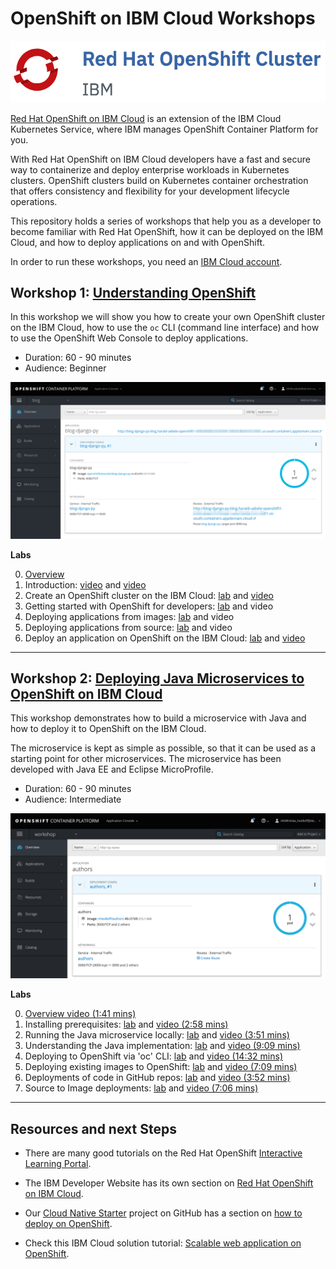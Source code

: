 # OpenShift on IBM Cloud Workshops

![logo](images/os_logo.png)

[Red Hat OpenShift on IBM Cloud](https://cloud.ibm.com/docs/openshift?topic=openshift-why_openshift) is an extension of the IBM Cloud Kubernetes Service, where IBM manages OpenShift Container Platform for you. 

With Red Hat OpenShift on IBM Cloud developers have a fast and secure way to containerize and deploy enterprise workloads in Kubernetes clusters. OpenShift clusters build on Kubernetes container orchestration that offers consistency and flexibility for your development lifecycle operations.

This repository holds a series of workshops that help you as a developer to become familiar with Red Hat OpenShift, how it can be deployed on the IBM Cloud, and how to deploy applications on and with OpenShift.

In order to run these workshops, you need an [IBM Cloud account](https://cloud.ibm.com/registration).

## Workshop 1: [Understanding OpenShift](1-understanding-openshift/README.md#understanding-openshift)

In this workshop we will show you how to create your own OpenShift cluster on the IBM Cloud, how to use the `oc` CLI (command line interface) and how to use the OpenShift Web Console to deploy applications.

* Duration: 60 - 90 minutes
* Audience: Beginner

<kbd><img src="images/workshop-1.png" /></kbd>

**Labs**

0. [Overview](https://youtu.be/cotKSI-S1Ng)
1. Introduction: [video](https://www.youtube.com/watch?v=hdwDMsDF9J8) and [video](https://www.youtube.com/watch?v=l4Vrj7mkxhQ)
2. Create an OpenShift cluster on the IBM Cloud: [lab](1-understanding-openshift/Part2.md) and [video](https://youtu.be/9xgqDP2B3WI)
3. Getting started with OpenShift for developers: [lab](https://learn.openshift.com/introduction/getting-started/) and video
4. Deploying applications from images: [lab](https://learn.openshift.com/introduction/deploying-images/) and video
5. Deploying applications from source: [lab](https://learn.openshift.com/introduction/deploying-python/) and video
6. Deploy an application on OpenShift on the IBM Cloud: [lab](1-understanding-openshift/Part4.md) and [video](https://www.youtube.com/watch?v=gxq2qfWLwNU&feature=youtu.be)

---

## Workshop 2: [Deploying Java Microservices to OpenShift on IBM Cloud](https://github.com/nheidloff/openshift-on-ibm-cloud-workshops/tree/master/2-deploying-to-openshift#deploying-java-microservices-to-openshift-on-ibm-cloud)

This workshop demonstrates how to build a microservice with Java and how to deploy it to OpenShift on the IBM Cloud.

The microservice is kept as simple as possible, so that it can be used as a starting point for other microservices. The microservice has been developed with Java EE and Eclipse MicroProfile.

* Duration: 60 - 90 minutes
* Audience: Intermediate

<kbd><img src="images/workshop-2.png" /></kbd>

**Labs**

0. [Overview video (1:41 mins)](https://youtu.be/8361HGR_O_s)
1. Installing prerequisites: [lab](2-deploying-to-openshift/documentation/1-prereqs.md) and [video (2:58 mins)](https://youtu.be/c5CtqijWXL4)
2. Running the Java microservice locally: [lab](2-deploying-to-openshift/documentation/2-docker.md) and [video (3:51 mins)](https://youtu.be/4dT2jg6wGF4)
3. Understanding the Java implementation: [lab](2-deploying-to-openshift/documentation/3-java.md) and [video (9:09 mins)](https://www.youtube.com/watch?v=ugpYSPV9jAs)
4. Deploying to OpenShift via 'oc' CLI: [lab](2-deploying-to-openshift/documentation/4-openshift.md) and [video (14:32 mins)](https://youtu.be/4MDfalo2Fg0)
5. Deploying existing images to OpenShift: [lab](2-deploying-to-openshift/documentation/5-existing-image.md) and [video (7:09 mins)](https://youtu.be/JhxsS7l6DhA)
6. Deployments of code in GitHub repos: [lab](2-deploying-to-openshift/documentation/6-github.md) and [video (3:52 mins)](https://youtu.be/b3upMuZOpsY)
7. Source to Image deployments: [lab](2-deploying-to-openshift/documentation/7-source-to-image.md) and [video (7:06 mins)](https://youtu.be/p6lVc6MDrcM)

---

## Resources and next Steps

* There are many good tutorials on the Red Hat OpenShift [Interactive Learning Portal](https://learn.openshift.com/).

* The IBM Developer Website has its own section on [Red Hat OpenShift on IBM Cloud](https://developer.ibm.com/components/redhat-openshift-ibm-cloud/).

* Our [Cloud Native Starter](https://github.com/IBM/cloud-native-starter) project on GitHub has a section on [how to deploy on OpenShift](https://github.com/IBM/cloud-native-starter/blob/master/documentation/OpenShiftIKSDeployment.md#deploy-cloud-native-starter-on-openshift-on-ibm-cloud).

* Check this IBM Cloud solution tutorial: [Scalable web application on OpenShift](https://cloud.ibm.com/docs/tutorials?topic=solution-tutorials-scalable-webapp-openshift).


